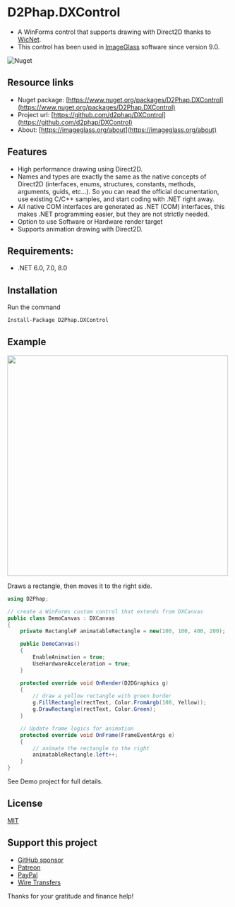 # D2Phap.DXControl
- A WinForms control that supports drawing with Direct2D thanks to [WicNet](https://github.com/smourier/WicNet).
- This control has been used in [ImageGlass](https://github.com/d2phap/ImageGlass) software since version 9.0.

![Nuget](https://img.shields.io/nuget/dt/D2Phap.DXControl?color=%2300a8d6&logo=nuget)


## Resource links
- Nuget package: [https://www.nuget.org/packages/D2Phap.DXControl](https://www.nuget.org/packages/D2Phap.DXControl)
- Project url: [https://github.com/d2phap/DXControl](https://github.com/d2phap/DXControl)
- About: [https://imageglass.org/about](https://imageglass.org/about)


## Features
- High performance drawing using Direct2D.
- Names and types are exactly the same as the native concepts of Direct2D (interfaces, enums, structures, constants, methods, arguments, guids, etc...). So you can read the official documentation, use existing C/C++ samples, and start coding with .NET right away.
- All native COM interfaces are generated as .NET (COM) interfaces, this makes .NET programming easier, but they are not strictly needed.
- Option to use Software or Hardware render target
- Supports animation drawing with Direct2D.

## Requirements:
- .NET 6.0, 7.0, 8.0

## Installation
Run the command
```bash
Install-Package D2Phap.DXControl
```


## Example


<img src="https://user-images.githubusercontent.com/3154213/185740243-6a3cb1b6-13e6-4888-8c57-ce8ac9998c6e.png" width="500" />

Draws a rectangle, then moves it to the right side.

```cs
using D2Phap;

// create a WinForms custom control that extends from DXCanvas
public class DemoCanvas : DXCanvas
{
    private RectangleF animatableRectangle = new(100, 100, 400, 200);

    public DemoCanvas()
    {
        EnableAnimation = true;
        UseHardwareAcceleration = true;
    }

    protected override void OnRender(D2DGraphics g)
    {
        // draw a yellow rectangle with green border
        g.FillRectangle(rectText, Color.FromArgb(100, Yellow));
        g.DrawRectangle(rectText, Color.Green);
    }

    // Update frame logics for animation
    protected override void OnFrame(FrameEventArgs e)
    {
        // animate the rectangle to the right
        animatableRectangle.left++;
    }
}

```

See Demo project for full details.

## License
[MIT](LICENSE)

## Support this project
- [GitHub sponsor](https://github.com/sponsors/d2phap)
- [Patreon](https://www.patreon.com/d2phap)
- [PayPal](https://www.paypal.me/d2phap)
- [Wire Transfers](https://donorbox.org/imageglass)

Thanks for your gratitude and finance help!


